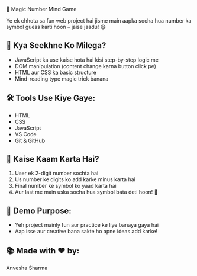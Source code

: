 🧠 Magic Number Mind Game 

Ye ek chhota sa fun web project hai jisme main aapka socha hua number ka symbol guess karti hoon – jaise jaadu! 😄

## 📌 Kya Seekhne Ko Milega?
- JavaScript ka use kaise hota hai kisi step-by-step logic me
- DOM manipulation (content change karna button click pe)
- HTML aur CSS ka basic structure
- Mind-reading type magic trick banana

## 🛠️ Tools Use Kiye Gaye:
- HTML
- CSS
- JavaScript
- VS Code
- Git & GitHub

## 🚀 Kaise Kaam Karta Hai?
1. User ek 2-digit number sochta hai
2. Us number ke digits ko add karke minus karta hai
3. Final number ke symbol ko yaad karta hai
4. Aur last me main uska socha hua symbol bata deti hoon! 🧿

## 🎯 Demo Purpose:
- Yeh project mainly fun aur practice ke liye banaya gaya hai
- Aap isse aur creative bana sakte ho apne ideas add karke!

## 📚 Made with ❤️ by:
Anvesha Sharma